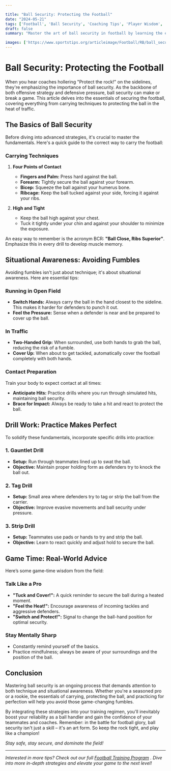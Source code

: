 ```yaml
---

title: "Ball Security: Protecting the Football"
date: "2024-05-21"
tags: ['Football', 'Ball Security', 'Coaching Tips', 'Player Wisdom', 'Fumbles', 'Techniques', 'Offense', 'Defense', 'Training']
draft: false
summary: "Master the art of ball security in football by learning the essential carrying techniques, strategies for avoiding fumbles, and how to protect the ball in traffic."

images: ['https://www.sportstips.org/articleimage/Football/RB/ball_security_protecting_the_football.webp']
---
```


# Ball Security: Protecting the Football

When you hear coaches hollering "Protect the rock!" on the sidelines, they're emphasizing the importance of ball security. As the backbone of both offensive strategy and defensive pressure, ball security can make or break a game. This article delves into the essentials of securing the football, covering everything from carrying techniques to protecting the ball in the heat of traffic.

## The Basics of Ball Security

Before diving into advanced strategies, it's crucial to master the fundamentals. Here's a quick guide to the correct way to carry the football:

### Carrying Techniques

1. **Four Points of Contact**
   - **Fingers and Palm:** Press hard against the ball.
   - **Forearm:** Tightly secure the ball against your forearm.
   - **Bicep:** Squeeze the ball against your humerus bone.
   - **Ribcage:** Keep the ball tucked against your side, forcing it against your ribs.

2. **High and Tight** 
   - Keep the ball high against your chest.
   - Tuck it tightly under your chin and against your shoulder to minimize the exposure.

An easy way to remember is the acronym BCR: **"Ball Close, Ribs Superior"**. Emphasize this in every drill to develop muscle memory.

## Situational Awareness: Avoiding Fumbles

Avoiding fumbles isn't just about technique; it's about situational awareness. Here are essential tips:

### Running in Open Field

- **Switch Hands:** Always carry the ball in the hand closest to the sideline. This makes it harder for defenders to punch it out.
- **Feel the Pressure:** Sense when a defender is near and be prepared to cover up the ball.

### In Traffic

- **Two-Handed Grip:** When surrounded, use both hands to grab the ball, reducing the risk of a fumble.
- **Cover Up:** When about to get tackled, automatically cover the football completely with both hands.

### Contact Preparation

Train your body to expect contact at all times:
- **Anticipate Hits:** Practice drills where you run through simulated hits, maintaining ball security.
- **Brace for Impact:** Always be ready to take a hit and react to protect the ball.

## Drill Work: Practice Makes Perfect

To solidify these fundamentals, incorporate specific drills into practice:

### 1. **Gauntlet Drill**

   - **Setup:** Run through teammates lined up to swat the ball.
   - **Objective:** Maintain proper holding form as defenders try to knock the ball out.

### 2. **Tag Drill**

   - **Setup:** Small area where defenders try to tag or strip the ball from the carrier.
   - **Objective:** Improve evasive movements and ball security under pressure.

### 3. **Strip Drill**

   - **Setup:** Teammates use pads or hands to try and strip the ball.
   - **Objective:** Learn to react quickly and adjust hold to secure the ball.

## Game Time: Real-World Advice

Here’s some game-time wisdom from the field:

### Talk Like a Pro

- **"Tuck and Cover!":** A quick reminder to secure the ball during a heated moment.
- **"Feel the Heat!":** Encourage awareness of incoming tackles and aggressive defenders.
- **"Switch and Protect!":** Signal to change the ball-hand position for optimal security.

### Stay Mentally Sharp

- Constantly remind yourself of the basics.
- Practice mindfulness; always be aware of your surroundings and the position of the ball.

## Conclusion

Mastering ball security is an ongoing process that demands attention to both technique and situational awareness. Whether you're a seasoned pro or a rookie, the essentials of carrying, protecting the ball, and practicing for perfection will help you avoid those game-changing fumbles.

By integrating these strategies into your training regimen, you'll inevitably boost your reliability as a ball handler and gain the confidence of your teammates and coaches. Remember: in the battle for football glory, ball security isn't just a skill – it's an art form. So keep the rock tight, and play like a champion!

*Stay safe, stay secure, and dominate the field!*

---

*Interested in more tips? Check out our full [Football Training Program](#)   . Dive into more in-depth strategies and elevate your game to the next level!*
```